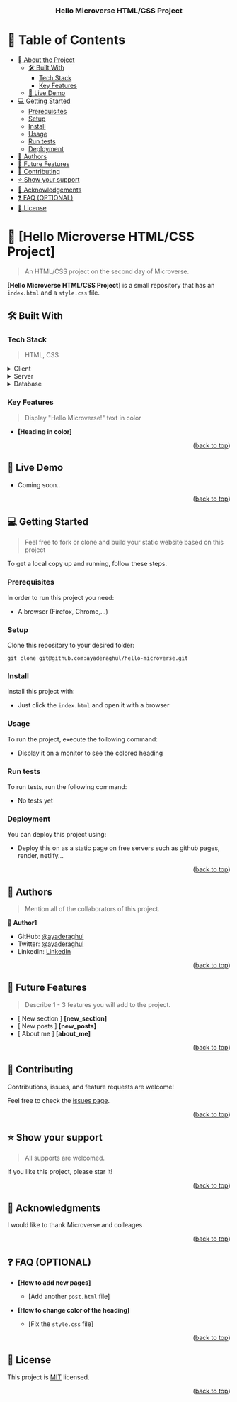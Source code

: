 <a name="readme-top"></a>

<div align="center">

  <h3><b>Hello Microverse HTML/CSS Project</b></h3>

</div>

# 📗 Table of Contents

- [📖 About the Project](#about-project)
  - [🛠 Built With](#built-with)
    - [Tech Stack](#tech-stack)
    - [Key Features](#key-features)
  - [🚀 Live Demo](#live-demo)
- [💻 Getting Started](#getting-started)
  - [Prerequisites](#prerequisites)
  - [Setup](#setup)
  - [Install](#install)
  - [Usage](#usage)
  - [Run tests](#run-tests)
  - [Deployment](#deployment)
- [👥 Authors](#authors)
- [🔭 Future Features](#future-features)
- [🤝 Contributing](#contributing)
- [⭐️ Show your support](#support)
- [🙏 Acknowledgements](#acknowledgements)
- [❓ FAQ (OPTIONAL)](#faq)
- [📝 License](#license)

# 📖 [Hello Microverse HTML/CSS Project] <a name="about-project"></a>

> An HTML/CSS project on the second day of Microverse.

**[Hello Microverse HTML/CSS Project]** is a small repository that has an `index.html` and a `style.css` file.

## 🛠 Built With <a name="built-with"></a>

### Tech Stack <a name="tech-stack"></a>

> HTML, CSS

<details>
  <summary>Client</summary>
  <ul>
    <li><a href="https://reactjs.org/">HTML</a></li>
  </ul>
</details>

<details>
  <summary>Server</summary>
  <ul>
    <li><a href="https://expressjs.com/">N/A</a></li>
  </ul>
</details>

<details>
<summary>Database</summary>
  <ul>
    <li><a href="https://www.postgresql.org/">N/A</a></li>
  </ul>
</details>

### Key Features <a name="key-features"></a>

> Display "Hello Microverse!" text in color

- **[Heading in color]**

<p align="right">(<a href="#readme-top">back to top</a>)</p>

## 🚀 Live Demo <a name="live-demo"></a>

- Coming soon..

<p align="right">(<a href="#readme-top">back to top</a>)</p>

## 💻 Getting Started <a name="getting-started"></a>

> Feel free to fork or clone and build your static website based on this project

To get a local copy up and running, follow these steps.

### Prerequisites

In order to run this project you need:

- A browser (Firefox, Chrome,...)

### Setup

Clone this repository to your desired folder:

`git clone git@github.com:ayaderaghul/hello-microverse.git`

### Install

Install this project with:

- Just click the `index.html` and open it with a browser

### Usage

To run the project, execute the following command:

- Display it on a monitor to see the colored heading

### Run tests

To run tests, run the following command:

- No tests yet

### Deployment

You can deploy this project using:

- Deploy this on as a static page on free servers such as github pages, render, netlify...

<p align="right">(<a href="#readme-top">back to top</a>)</p>

## 👥 Authors <a name="authors"></a>

> Mention all of the collaborators of this project.

👤 **Author1**

- GitHub: [@ayaderaghul](https://github.com/ayaderaghul)
- Twitter: [@ayaderaghul](https://twitter.com/ayaderaghul)
- LinkedIn: [LinkedIn](https://www.linkedin.com/in/linh-chi-n-371139180/)

<p align="right">(<a href="#readme-top">back to top</a>)</p>

## 🔭 Future Features <a name="future-features"></a>

> Describe 1 - 3 features you will add to the project.

- [ New section ] **[new_section]**
- [ New posts ] **[new_posts]**
- [ About me ] **[about_me]**

<p align="right">(<a href="#readme-top">back to top</a>)</p>

## 🤝 Contributing <a name="contributing"></a>

Contributions, issues, and feature requests are welcome!

Feel free to check the [issues page](../../issues/).

<p align="right">(<a href="#readme-top">back to top</a>)</p>

## ⭐️ Show your support <a name="support"></a>

> All supports are welcomed.

If you like this project, please star it!

<p align="right">(<a href="#readme-top">back to top</a>)</p>

## 🙏 Acknowledgments <a name="acknowledgements"></a>

I would like to thank Microverse and colleages

<p align="right">(<a href="#readme-top">back to top</a>)</p>


## ❓ FAQ (OPTIONAL) <a name="faq"></a>

- **[How to add new pages]**

  - [Add another `post.html` file]

- **[How to change color of the heading]**

  - [Fix the `style.css` file]

<p align="right">(<a href="#readme-top">back to top</a>)</p>

## 📝 License <a name="license"></a>

This project is [MIT](https://choosealicense.com/licenses/mit/) licensed.

<p align="right">(<a href="#readme-top">back to top</a>)</p>